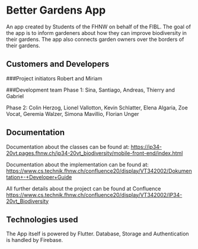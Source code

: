 # Better Gardens App

An app created by Students of the FHNW on behalf of the FIBL. The goal of the app is to inform gardeners about how they
can improve biodiversity in their gardens. The app also connects garden owners over the borders of their gardens.

## Customers and Developers

###Project initiators
Robert and Miriam

###Development team
Phase 1: Sina, Santiago, Andreas, Thierry and Gabriel

Phase 2: Colin Herzog, Lionel Vallotton, Kevin Schlatter, Elena Algaria, Zoe Vocat, Geremia Walzer, Simona Mavillio, Florian Unger

## Documentation

Documentation about the classes can be found
at: https://ip34-20vt.pages.fhnw.ch/ip34-20vt_biodiversity/mobile-front-end/index.html

Documentation about the implementation can be found
at: https://www.cs.technik.fhnw.ch/confluence20/display/VT342002/Dokumentation+-+Developer+Guide

All further details about the project can be found at Confluence
https://www.cs.technik.fhnw.ch/confluence20/display/VT342002/IP34-20vt_Biodiversity

## Technologies used

The App itself is powered by Flutter. Database, Storage and Authentication is handled by Firebase.